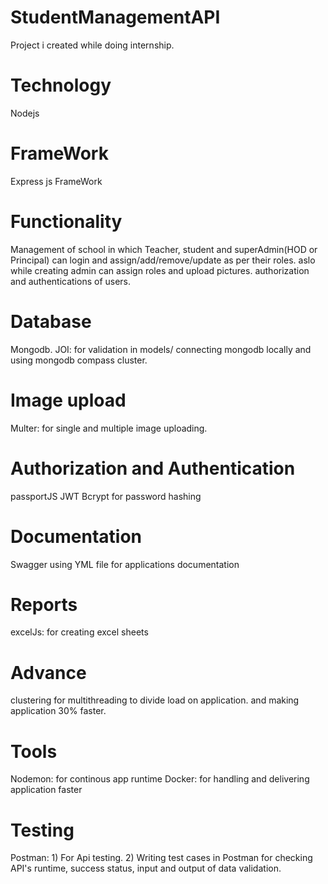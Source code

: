 # StudentManagementAPI
Project i created while doing internship.

# Technology
 Nodejs

# FrameWork
Express js FrameWork

# Functionality 
 Management of school in which Teacher, student and superAdmin(HOD or Principal) can login and assign/add/remove/update as per their roles.
 aslo while creating admin can assign roles and upload pictures.
 authorization and authentications of users.
 
# Database
  Mongodb.
  JOI: for validation in models/
  connecting mongodb locally and using mongodb compass cluster.

# Image upload
  Multer: for single and multiple image uploading.

# Authorization and Authentication
 passportJS
 JWT
 Bcrypt for password hashing

# Documentation
  Swagger using YML file for applications documentation
  
# Reports
  excelJs: for creating excel sheets

# Advance  
 clustering for multithreading to divide load on application.
 and making application 30% faster.
 
# Tools
  Nodemon: for continous app runtime
  Docker: for handling and delivering application faster 

# Testing
  Postman: 1) For Api testing.
           2) Writing test cases in Postman for checking API's runtime, success status, input and output of data validation.

